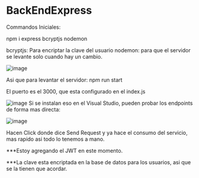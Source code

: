 # BackEndExpress

Commandos Iniciales:

npm i express bcryptjs nodemon

bcryptjs: Para encriptar la clave del usuario
nodemon: para que el servidor se levante solo cuando hay un cambio.

![image](https://github.com/WebObligatorio/BackEndExpress/assets/33627013/d39b59ac-c90c-4668-a6bd-ddbd87f07397)

Asi que para levantar el servidor: npm run start

El puerto es el 3000, que esta configurado en el index.js




![image](https://github.com/WebObligatorio/BackEndExpress/assets/33627013/fa8b3ed4-806c-4416-ba55-e0d4a4affbc2)
Si se instalan eso en el Visual Studio, pueden probar los endpoints de forma mas directa:


![image](https://github.com/WebObligatorio/BackEndExpress/assets/33627013/797e7328-e014-45d9-8798-a1692aae3e08)

Hacen Click donde dice Send Request y ya hace el consumo del servicio, mas rapido asi todo lo tenemos a mano.


***Estoy agregando el JWT en este momento.

***La clave esta encriptada en la base de datos para los usuarios, asi que se la tienen que acordar.
